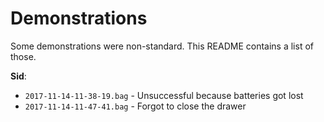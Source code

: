 # Demonstrations

Some demonstrations were non-standard. This README contains a list of those.

**Sid**:

- `2017-11-14-11-38-19.bag` - Unsuccessful because batteries got lost
- `2017-11-14-11-47-41.bag` - Forgot to close the drawer
